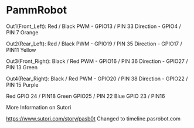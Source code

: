 # PammRobot

Out1(Front_Left): Red / Black   PWM - GPIO13 / PIN 33   Direction - GPIO4 / PIN 7  Orange

Out2(Rear_Left): Red / Black    PWM - GPIO19 / PIN 35   Direction - GPIO17 / PIN11 Yellow

Out3(Front_Right): Black / Red  PWM - GPIO16 / PIN 36   Direction - GPIO27 / PIN 13  Green

Out4(Rear_Right):  Black / Red  PWM - GPIO20 / PIN 38   Direction - GPIO22 / PIN 15 Purple


Red GPIO 24 / PIN18
Green GPIO25 / PIN 22
Blue GPIO 23 / PIN16


More Information on Sutori

https://www.sutori.com/story/pasb0t
Changed to
timeline.pasrobot.com
